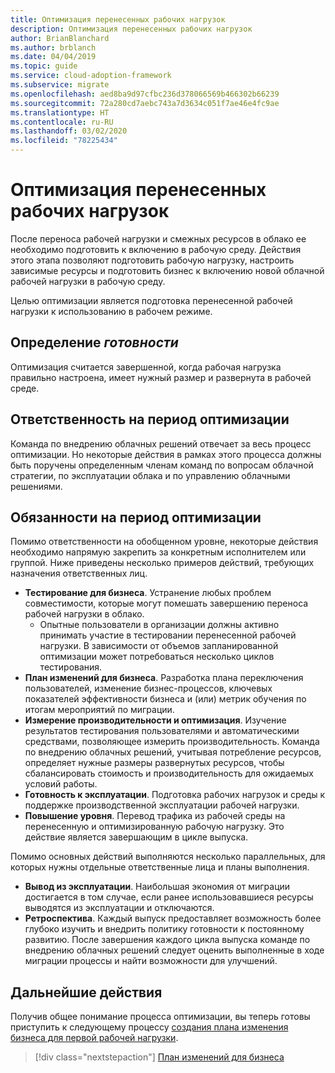```yaml
---
title: Оптимизация перенесенных рабочих нагрузок
description: Оптимизация перенесенных рабочих нагрузок
author: BrianBlanchard
ms.author: brblanch
ms.date: 04/04/2019
ms.topic: guide
ms.service: cloud-adoption-framework
ms.subservice: migrate
ms.openlocfilehash: aed8ba9d97cfbc236d378066569b466302b66239
ms.sourcegitcommit: 72a280cd7aebc743a7d3634c051f7ae46e4fc9ae
ms.translationtype: HT
ms.contentlocale: ru-RU
ms.lasthandoff: 03/02/2020
ms.locfileid: "78225434"
---
```

# <a name="optimize-migrated-workloads"></a>Оптимизация перенесенных рабочих нагрузок

После переноса рабочей нагрузки и смежных ресурсов в облако ее необходимо подготовить к включению в рабочую среду. Действия этого этапа позволяют подготовить рабочую нагрузку, настроить зависимые ресурсы и подготовить бизнес к включению новой облачной рабочей нагрузки в рабочую среду.

Целью оптимизации является подготовка перенесенной рабочей нагрузки к использованию в рабочем режиме.

## <a name="definition-of-done"></a>Определение *готовности*

Оптимизация считается завершенной, когда рабочая нагрузка правильно настроена, имеет нужный размер и развернута в рабочей среде.

## <a name="accountability-during-optimization"></a>Ответственность на период оптимизации

Команда по внедрению облачных решений отвечает за весь процесс оптимизации. Но некоторые действия в рамках этого процесса должны быть поручены определенным членам команд по вопросам облачной стратегии, по эксплуатации облака и по управлению облачными решениями.

## <a name="responsibilities-during-optimization"></a>Обязанности на период оптимизации

Помимо ответственности на обобщенном уровне, некоторые действия необходимо напрямую закрепить за конкретным исполнителем или группой. Ниже приведены несколько примеров действий, требующих назначения ответственных лиц.

- **Тестирование для бизнеса**. Устранение любых проблем совместимости, которые могут помешать завершению переноса рабочей нагрузки в облако.
  - Опытные пользователи в организации должны активно принимать участие в тестировании перенесенной рабочей нагрузки. В зависимости от объемов запланированной оптимизации может потребоваться несколько циклов тестирования.
- **План изменений для бизнеса**. Разработка плана переключения пользователей, изменение бизнес-процессов, ключевых показателей эффективности бизнеса и (или) метрик обучения по итогам мероприятий по миграции.
- **Измерение производительности и оптимизация**. Изучение результатов тестирования пользователями и автоматическими средствами, позволяющее измерить производительность. Команда по внедрению облачных решений, учитывая потребление ресурсов, определяет нужные размеры развернутых ресурсов, чтобы сбалансировать стоимость и производительность для ожидаемых условий работы.
- **Готовность к эксплуатации**. Подготовка рабочих нагрузок и среды к поддержке производственной эксплуатации рабочей нагрузки.
- **Повышение уровня**. Перевод трафика из рабочей среды на перенесенную и оптимизированную рабочую нагрузку. Это действие является завершающим в цикле выпуска.

Помимо основных действий выполняются несколько параллельных, для которых нужны отдельные ответственные лица и планы выполнения.

- **Вывод из эксплуатации**. Наибольшая экономия от миграции достигается в том случае, если ранее использовавшиеся ресурсы выводятся из эксплуатации и отключаются.
- **Ретроспектива**. Каждый выпуск предоставляет возможность более глубоко изучить и внедрить политику готовности к постоянному развитию. После завершения каждого цикла выпуска команде по внедрению облачных решений следует оценить выполненные в ходе миграции процессы и найти возможности для улучшений.

## <a name="next-steps"></a>Дальнейшие действия

Получив общее понимание процесса оптимизации, вы теперь готовы приступить к следующему процессу [создания плана изменения бизнеса для первой рабочей нагрузки](./business-change-plan.md).

> [!div class="nextstepaction"]
> [План изменений для бизнеса](./business-change-plan.md)
